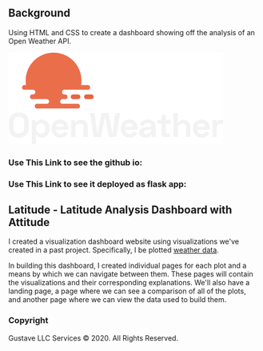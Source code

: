 ## Background

Using HTML and CSS to create a dashboard showing off the analysis of an Open Weather API.

![static/images/openweather-negative-logo-RGB.png](static/images/openweather-negative-logo-RGB.png)

### Use This Link to see the github io:

### Use This Link to see it deployed as flask app:


## Latitude - Latitude Analysis Dashboard with Attitude

I created a visualization dashboard website using visualizations we've created in a past project. Specifically, I be plotted [weather data](data/processed/cities.csv).

In building this dashboard, I created individual pages for each plot and a means by which we can navigate between them. These pages will contain the visualizations and their corresponding explanations. We'll also have a landing page, a page where we can see a comparison of all of the plots, and another page where we can view the data used to build them.



### Copyright

Gustave LLC Services © 2020. All Rights Reserved.
